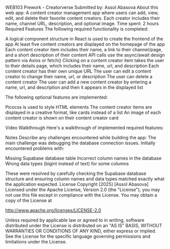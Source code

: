 WEB103 Prework - Creatorverse
Submitted by: Assol Abasova
About this web app: A content creator management app where users can add, view, edit, and delete their favorite content creators. Each creator includes their name, channel URL, description, and optional image.
Time spent: 2 hours
Required Features
The following required functionality is completed:
<!-- 👉🏿👉🏿👉🏿 Make sure to check off completed functionality below -->

 A logical component structure in React is used to create the frontend of the app
 At least five content creators are displayed on the homepage of the app
 Each content creator item includes their name, a link to their channel/page, and a short description of their content
 API calls use the async/await design pattern via Axios or fetch()
 Clicking on a content creator item takes the user to their details page, which includes their name, url, and description
 Each content creator has their own unique URL
 The user can edit a content creator to change their name, url, or description
 The user can delete a content creator
 The user can add a new content creator by entering a name, url, and description and then it appears in the displayed list

The following optional features are implemented:

 Picocss is used to style HTML elements
 The content creator items are displayed in a creative format, like cards instead of a list
 An image of each content creator is shown on their content creator card

Video Walkthrough
Here's a walkthrough of implemented required features:
<!-- Replace this with whatever GIF tool you used! -->

<!-- 👆🏿 Replace with the relative path to your image file -->
Notes
Describe any challenges encountered while building the app:
The main challenge was debugging the database connection issues. Initially encountered problems with:

Missing Supabase database table
Incorrect column names in the database
Wrong data types (bigint instead of text) for some columns

These were resolved by carefully checking the Supabase database structure and ensuring column names and data types matched exactly what the application expected.
License
Copyright [2025] [Assol Abasova]
Licensed under the Apache License, Version 2.0 (the "License"); you may not use this file except in compliance with the License. You may obtain a copy of the License at

http://www.apache.org/licenses/LICENSE-2.0

Unless required by applicable law or agreed to in writing, software distributed under the License is distributed on an "AS IS" BASIS, WITHOUT WARRANTIES OR CONDITIONS OF ANY KIND, either express or implied. See the License for the specific language governing permissions and limitations under the License.
